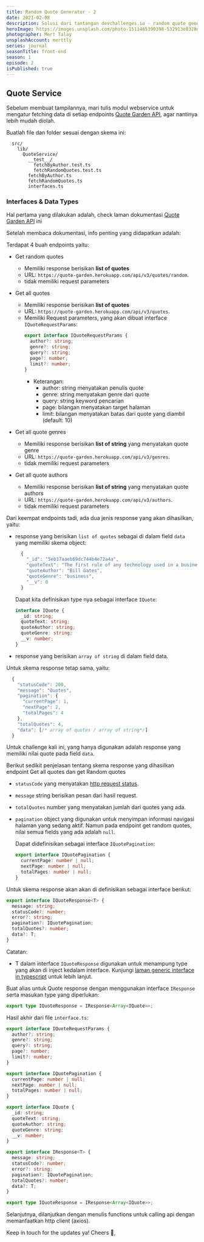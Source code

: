 ```yaml
---
title: Random Quote Generator - 2
date: 2021-02-08
description: Solusi dari tantangan devchallenges.io - random quote generator bagian Quote Service, Interfaces & data types
heroImage: https://images.unsplash.com/photo-1511465390398-532913e8328d?ixid=MXwxMjA3fDB8MHxwaG90by1wYWdlfHx8fGVufDB8fHw%3D&ixlib=rb-1.2.1&auto=format&fit=crop&w=1490&q=80
photographer: Mert Talay
unsplashAccount: merttly
series: journal
seasonTitle: front-end
season: 1
episode: 2
isPublished: true
---
```


## Quote Service

Sebelum membuat tampilannya, mari tulis modul webservice untuk mengatur fetching data di setiap endpoints [Quote Garden API](https://pprathameshmore.github.io/QuoteGarden/), agar nantinya lebih mudah diolah.

Buatlah file dan folder sesuai dengan skema ini:

```
  src/
    lib/
      QuoteService/
        __test__/
          fetchByAuthor.test.ts
          fetchRandomQuotes.test.ts
        fetchByAuthor.ts
        fetchRandomQuotes.ts
        interfaces.ts
```

### Interfaces & Data Types

Hal pertama yang dilakukan adalah, check laman dokumentasi [Quote Garden API](https://pprathameshmore.github.io/QuoteGarden/) ini

Setelah membaca dokumentasi, info penting yang didapatkan adalah:

Terdapat 4 buah endpoints yaitu:

- Get random quotes

  - Memiliki response berisikan **list of quotes**
  - URL: `https://quote-garden.herokuapp.com/api/v3/quotes/random`.
  - tidak memiliki request parameters

- Get all quotes

  - Memiliki response berisikan **list of quotes**
  - URL: `https://quote-garden.herokuapp.com/api/v3/quotes`.
  - Memiliki Request parameters, yang akan dibuat interface `IQuoteRequestParams`:
    ```ts
    export interface IQuoteRequestParams {
      author?: string;
      genre?: string;
      query?: string;
      page?: number;
      limit?: number;
    }
    ```
    - Keterangan:
      - author: string menyatakan penulis quote
      - genre: string menyatakan genre dari quote
      - query: string keyword pencarian
      - page: bilangan menyatakan target halaman
      - limit: bilangan menyatakan batas dari quote yang diambil (default: 10)

- Get all quote genres

  - Memiliki response berisikan **list of string** yang menyatakan quote genre
  - URL: `https://quote-garden.herokuapp.com/api/v3/genres`.
  - tidak memiliki request parameters

- Get all quote authors
  - Memiliki response berisikan **list of string** yang menyatakan quote authors
  - URL: `https://quote-garden.herokuapp.com/api/v3/authors`.
  - tidak memiliki request parameters

Dari keempat endpoints tadi, ada dua jenis response yang akan dihasilkan, yaitu:

- response yang berisikan `list of quotes` sebagai di dalam field `data` yang memiliki skema object:
  ```js
    {
      "_id": "5eb17aaeb69dc744b4e72a4a",
      "quoteText": "The first rule of any technology used in a business is that automation applied to an efficient operation will magnify the efficiency. The second is that automation applied to an inefficient operation will magnify the inefficiency.",
      "quoteAuthor": "Bill Gates",
      "quoteGenre": "business",
      "__v": 0
    }
  ```
  Dapat kita definisikan type nya sebagai interface `IQuote`:
  ```ts
  interface IQuote {
    _id: string;
    quoteText: string;
    quoteAuthor: string;
    quoteGenre: string;
    __v: number;
  }
  ```
- response yang berisikan `array of string` di dalam field data.

Untuk skema response tetap sama, yaitu:

```javascript
  {
    "statusCode": 200,
    "message": "Quotes",
    "pagination": {
      "currentPage": 1,
      "nextPage": 2,
      "totalPages": 4
    },
    "totalQuotes": 4,
    "data": [/* array of quotes / array of string*/]
  }
```

Untuk challenge kali ini, yang hanya digunakan adalah response yang memiliki nilai quote pada field `data`.

Berikut sedikit penjelasan tentang skema response yang dihasilkan endpoint Get all quotes dan get Random quotes

- `statusCode` yang menyatakan [http request status](https://developer.mozilla.org/en-US/docs/Web/HTTP/Status).
- `message` string berisikan pesan dari hasil request.
- `totalQuotes` number yang menyatakan jumlah dari quotes yang ada.
- `pagination` object yang digunakan untuk menyimpan informasi navigasi halaman yang sedang aktif. Namun pada endpoint get random quotes, nilai semua fields yang ada adalah `null`.

  Dapat didefinisikan sebagai interface `IQuotePagination`:

  ```ts
  export interface IQuotePagination {
    currentPage: number | null;
    nextPage: number | null;
    totalPages: number | null;
  }
  ```

Untuk skema response akan akan di definisikan sebagai interface berikut:

```ts
export interface IQuoteResponse<T> {
  message: string;
  statusCode?: number;
  error?: string;
  pagination?: IQuotePagination;
  totalQuotes?: number;
  data?: T;
}
```

Catatan:

- T dalam interface `IQuoteResponse` digunakan untuk menampung type yang akan di inject kedalam interface. Kunjungi [laman generic interface in typescript](https://www.typescriptlang.org/docs/handbook/generics.html) untuk lebih lanjut.

Buat alias untuk Quote response dengan menggunakan interface `IResponse` serta masukan type yang diperlukan:

```ts
export type IQuoteResponse = IResponse<Array<IQuote>>;
```

Hasil akhir dari file `interface.ts`:

```ts
export interface IQuoteRequestParams {
  author?: string;
  genre?: string;
  query?: string;
  page?: number;
  limit?: number;
}

export interface IQuotePagination {
  currentPage: number | null;
  nextPage: number | null;
  totalPages: number | null;
}

export interface IQuote {
  _id: string;
  quoteText: string;
  quoteAuthor: string;
  quoteGenre: string;
  __v: number;
}

export interface IResponse<T> {
  message: string;
  statusCode?: number;
  error?: string;
  pagination?: IQuotePagination;
  totalQuotes?: number;
  data?: T;
}

export type IQuoteResponse = IResponse<Array<IQuote>>;
```

Selanjutnya, dilanjutkan dengan menulis functions untuk calling api dengan memanfaatkan http client (axios).

Keep in touch for the updates ya!
Cheers 🥂,
